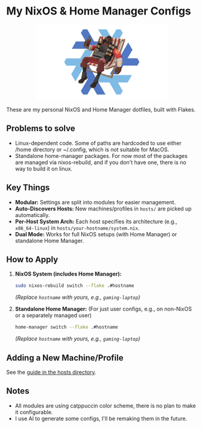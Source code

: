 # My NixOS & Home Manager Configs

<p align="center">
  <img src="./pics/kaboom.png" height="200"/>
</p>

These are my personal NixOS and Home Manager dotfiles, built with Flakes.

## Problems to solve

+ Linux-dependent code. Some of paths are hardcoded to use either /home directory or ~/.config, which is not suitable for MacOS.
+ Standalone home-manager packages. For now most of the packages are managed via nixos-rebuild, and if you don't have one, there is no way to build it on linux.

## Key Things

*   **Modular:** Settings are split into modules for easier management.
*   **Auto-Discovers Hosts:** New machines/profiles in `hosts/` are picked up automatically.
*   **Per-Host System Arch:** Each host specifies its architecture (e.g., `x86_64-linux`) in `hosts/your-hostname/system.nix`.
*   **Dual Mode:** Works for full NixOS setups (with Home Manager) or standalone Home Manager.

## How to Apply

1.  **NixOS System (includes Home Manager):**
    ```bash
    sudo nixos-rebuild switch --flake .#hostname
    ```
    *(Replace `hostname` with yours, e.g., `gaming-laptop`)*

2.  **Standalone Home Manager:**
    (For just user configs, e.g., on non-NixOS or a separately managed user)
    ```bash
    home-manager switch --flake .#hostname
    ```
    *(Replace `hostname` with yours, e.g., `gaming-laptop`)*

## Adding a New Machine/Profile

See the [guide in the hosts directory](./hosts/README.md).

## Notes

- All modules are using catppuccin color scheme, there is no plan to make it configurable.
- I use AI to generate some configs, I'll be remaking them in the future.
